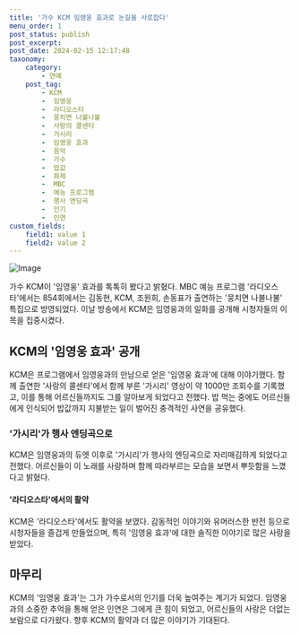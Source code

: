 ```yaml
---
title: '가수 KCM 임영웅 효과로 눈길을 사로잡다'
menu_order: 1
post_status: publish
post_excerpt: 
post_date: 2024-02-15 12:17:48
taxonomy:
    category:
        - 연예
    post_tag:
        - KCM
        -  임영웅
        -  라디오스타
        -  뭉치면 나불나불
        -  사랑의 콜센타
        -  가시리
        -  임영웅 효과
        -  음악
        -  가수
        -  밥값
        -  화제
        -  MBC
        -  예능 프로그램
        -  행사 엔딩곡
        -  인기
        -  인연
custom_fields:
    field1: value 1
    field2: value 2
---
```


![Image](https://ssl.pstatic.net/mimgnews/image/076/2024/02/15/2024021501000955200130201_20240215071506726.jpg?type=w540)

가수 KCM이 '임영웅' 효과를 톡톡히 봤다고 밝혔다. MBC 예능 프로그램 '라디오스타'에서는 854회에서는 김동현, KCM, 조원희, 손동표가 출연하는 '뭉치면 나불나불' 특집으로 방영되었다. 이날 방송에서 KCM은 임영웅과의 일화를 공개해 시청자들의 이목을 집중시켰다.
## KCM의 '임영웅 효과' 공개
KCM은 프로그램에서 임영웅과의 만남으로 얻은 '임영웅 효과'에 대해 이야기했다. 함께 출연한 '사랑의 콜센타'에서 함께 부른 '가시리' 영상이 약 1000만 조회수를 기록했고, 이를 통해 어르신들까지도 그를 알아보게 되었다고 전했다. 밥 먹는 중에도 어르신들에게 인식되어 밥값까지 지불받는 일이 벌어진 충격적인 사연을 공유했다.
### '가시리'가 행사 엔딩곡으로
KCM은 임영웅과의 듀엣 이후로 '가시리'가 행사의 엔딩곡으로 자리매김하게 되었다고 전했다. 어르신들이 이 노래를 사랑하며 함께 따라부르는 모습을 보면서 뿌듯함을 느꼈다고 밝혔다.
#### '라디오스타'에서의 활약
KCM은 '라디오스타'에서도 활약을 보였다. 감동적인 이야기와 유머러스한 반전 등으로 시청자들을 즐겁게 만들었으며, 특히 '임영웅 효과'에 대한 솔직한 이야기로 많은 사랑을 받았다.
## 마무리
KCM의 '임영웅 효과'는 그가 가수로서의 인기를 더욱 높여주는 계기가 되었다. 임영웅과의 소중한 추억을 통해 얻은 인연은 그에게 큰 힘이 되었고, 어르신들의 사랑은 더없는 보람으로 다가왔다. 향후 KCM의 활약과 더 많은 이야기가 기대된다.
